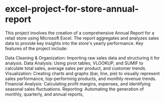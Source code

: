 # excel-project-for-store-annual-report
This project involves the creation of a comprehensive Annual Report for a retail store using Microsoft Excel. The report aggregates and analyzes sales data to provide key insights into the store's yearly performance. Key features of the project include:

Data Cleaning & Organization: Importing raw sales data and structuring it for analysis.
Data Analysis: Using pivot tables, VLOOKUP, and SUMIF to calculate total sales, average sales per product, and customer trends.
Visualization: Creating charts and graphs (bar, line, pie) to visually represent sales performance, top-performing products, and monthly revenue trends.
Financial Analysis: Calculating profit margins, expenses, and identifying seasonal sales fluctuations.
Reporting: Automating the generation of monthly, quarterly, and annual reports,


